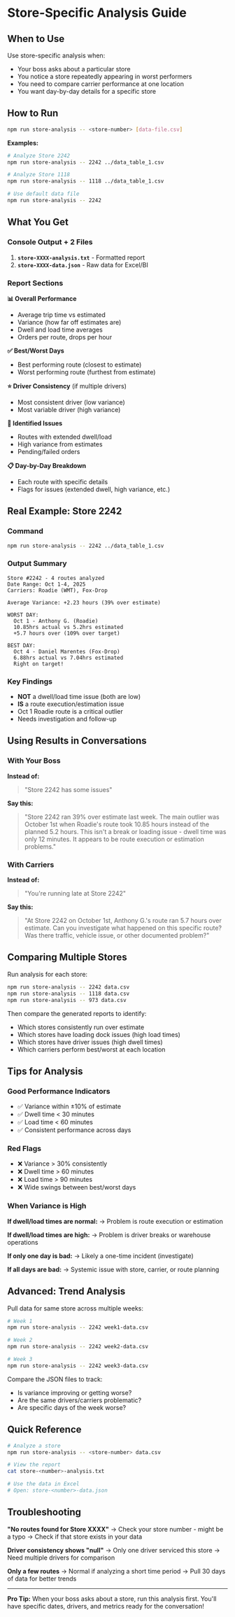 # Store-Specific Analysis Guide

## When to Use

Use store-specific analysis when:
- Your boss asks about a particular store
- You notice a store repeatedly appearing in worst performers
- You need to compare carrier performance at one location
- You want day-by-day details for a specific store

## How to Run

```bash
npm run store-analysis -- <store-number> [data-file.csv]
```

**Examples:**
```bash
# Analyze Store 2242
npm run store-analysis -- 2242 ../data_table_1.csv

# Analyze Store 1118
npm run store-analysis -- 1118 ../data_table_1.csv

# Use default data file
npm run store-analysis -- 2242
```

## What You Get

### Console Output + 2 Files

1. **`store-XXXX-analysis.txt`** - Formatted report
2. **`store-XXXX-data.json`** - Raw data for Excel/BI

### Report Sections

**📊 Overall Performance**
- Average trip time vs estimated
- Variance (how far off estimates are)
- Dwell and load time averages
- Orders per route, drops per hour

**✅ Best/Worst Days**
- Best performing route (closest to estimate)
- Worst performing route (furthest from estimate)

**⭐ Driver Consistency** (if multiple drivers)
- Most consistent driver (low variance)
- Most variable driver (high variance)

**🚨 Identified Issues**
- Routes with extended dwell/load
- High variance from estimates
- Pending/failed orders

**📋 Day-by-Day Breakdown**
- Each route with specific details
- Flags for issues (extended dwell, high variance, etc.)

## Real Example: Store 2242

### Command
```bash
npm run store-analysis -- 2242 ../data_table_1.csv
```

### Output Summary
```
Store #2242 - 4 routes analyzed
Date Range: Oct 1-4, 2025
Carriers: Roadie (WMT), Fox-Drop

Average Variance: +2.23 hours (39% over estimate)

WORST DAY:
  Oct 1 - Anthony G. (Roadie)
  10.85hrs actual vs 5.2hrs estimated
  +5.7 hours over (109% over target)

BEST DAY:
  Oct 4 - Daniel Marentes (Fox-Drop)
  6.88hrs actual vs 7.04hrs estimated
  Right on target!
```

### Key Findings
- **NOT** a dwell/load time issue (both are low)
- **IS** a route execution/estimation issue
- Oct 1 Roadie route is a critical outlier
- Needs investigation and follow-up

## Using Results in Conversations

### With Your Boss

**Instead of:**
> "Store 2242 has some issues"

**Say this:**
> "Store 2242 ran 39% over estimate last week. The main outlier was October 1st when Roadie's route took 10.85 hours instead of the planned 5.2 hours. This isn't a break or loading issue - dwell time was only 12 minutes. It appears to be route execution or estimation problems."

### With Carriers

**Instead of:**
> "You're running late at Store 2242"

**Say this:**
> "At Store 2242 on October 1st, Anthony G.'s route ran 5.7 hours over estimate. Can you investigate what happened on this specific route? Was there traffic, vehicle issue, or other documented problem?"

## Comparing Multiple Stores

Run analysis for each store:

```bash
npm run store-analysis -- 2242 data.csv
npm run store-analysis -- 1118 data.csv
npm run store-analysis -- 973 data.csv
```

Then compare the generated reports to identify:
- Which stores consistently run over estimate
- Which stores have loading dock issues (high load times)
- Which stores have driver issues (high dwell times)
- Which carriers perform best/worst at each location

## Tips for Analysis

### Good Performance Indicators
- ✅ Variance within ±10% of estimate
- ✅ Dwell time < 30 minutes
- ✅ Load time < 60 minutes
- ✅ Consistent performance across days

### Red Flags
- ❌ Variance > 30% consistently
- ❌ Dwell time > 60 minutes
- ❌ Load time > 90 minutes
- ❌ Wide swings between best/worst days

### When Variance is High

**If dwell/load times are normal:**
→ Problem is route execution or estimation

**If dwell/load times are high:**
→ Problem is driver breaks or warehouse operations

**If only one day is bad:**
→ Likely a one-time incident (investigate)

**If all days are bad:**
→ Systemic issue with store, carrier, or route planning

## Advanced: Trend Analysis

Pull data for same store across multiple weeks:

```bash
# Week 1
npm run store-analysis -- 2242 week1-data.csv

# Week 2
npm run store-analysis -- 2242 week2-data.csv

# Week 3
npm run store-analysis -- 2242 week3-data.csv
```

Compare the JSON files to track:
- Is variance improving or getting worse?
- Are the same drivers/carriers problematic?
- Are specific days of the week worse?

## Quick Reference

```bash
# Analyze a store
npm run store-analysis -- <store-number> data.csv

# View the report
cat store-<number>-analysis.txt

# Use the data in Excel
# Open: store-<number>-data.json
```

## Troubleshooting

**"No routes found for Store XXXX"**
→ Check your store number - might be a typo
→ Check if that store exists in your data

**Driver consistency shows "null"**
→ Only one driver serviced this store
→ Need multiple drivers for comparison

**Only a few routes**
→ Normal if analyzing a short time period
→ Pull 30 days of data for better trends

---

**Pro Tip:** When your boss asks about a store, run this analysis first. You'll have specific dates, drivers, and metrics ready for the conversation!

